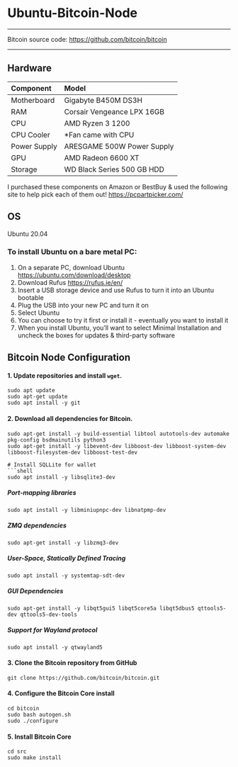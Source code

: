 # Ubuntu-Bitcoin-Node

___
Bitcoin source code: https://github.com/bitcoin/bitcoin
___

## Hardware

| Component     | Model     |
|:--------------|:----------|
| Motherboard | Gigabyte B450M DS3H |
| RAM | Corsair Vengeance LPX 16GB |
| CPU | AMD Ryzen 3 1200 |
| CPU Cooler | *Fan came with CPU |
| Power Supply | ARESGAME 500W Power Supply |
| GPU | AMD Radeon 6600 XT |
| Storage | WD Black Series 500 GB HDD |

I purchased these components on Amazon or BestBuy & used the following site to help pick each of them out!
https://pcpartpicker.com/


## OS

Ubuntu 20.04

### To install Ubuntu on a bare metal PC:
1. On a separate PC, download Ubuntu https://ubuntu.com/download/desktop
2. Download Rufus https://rufus.ie/en/
3. Insert a USB storage device and use Rufus to turn it into an Ubuntu bootable
4. Plug the USB into your new PC and turn it on
5. Select Ubuntu
6. You can choose to try it first or install it - eventually you want to install it
7. When you install Ubuntu, you’ll want to select Minimal Installation and uncheck the boxes for updates & third-party software

## Bitcoin Node Configuration

#### 1. Update repositories and install `wget`.
```shell
sudo apt update
sudo apt-get update
sudo apt install -y git
```

#### 2. Download all dependencies for Bitcoin.
```shell
sudo apt-get install -y build-essential libtool autotools-dev automake pkg-config bsdmainutils python3
sudo apt-get install -y libevent-dev libboost-dev libboost-system-dev libboost-filesystem-dev libboost-test-dev

# Install SQLLite for wallet
```shell
sudo apt install -y libsqlite3-dev
```

##### Port-mapping libraries
```shell
sudo apt install -y libminiupnpc-dev libnatpmp-dev
```

##### ZMQ dependencies
```shell
sudo apt-get install -y libzmq3-dev
```

##### User-Space, Statically Defined Tracing
```shell
sudo apt install -y systemtap-sdt-dev
```

##### GUI Dependencies
```shell
sudo apt-get install -y libqt5gui5 libqt5core5a libqt5dbus5 qttools5-dev qttools5-dev-tools
```

##### Support for Wayland protocol
```shell
sudo apt install -y qtwayland5
```

#### 3. Clone the Bitcoin repository from GitHub
```shell
git clone https://github.com/bitcoin/bitcoin.git
```

#### 4. Configure the Bitcoin Core install
```shell
cd bitcoin
sudo bash autogen.sh
sudo ./configure
```

#### 5. Install Bitcoin Core
```shell
cd src
sudo make install
```
